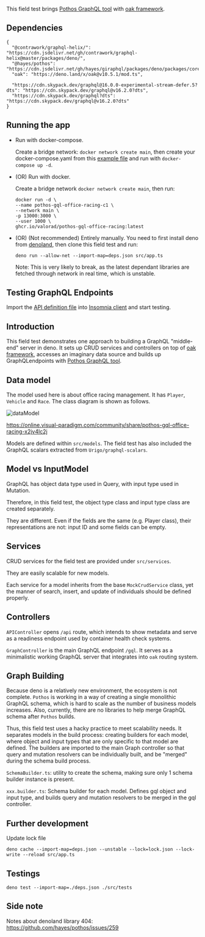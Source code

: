 This field test brings [Pothos GraphQL tool][Pothos] with [oak framework][oak].

## Dependencies

```jsonc
{
  "@contrawork/graphql-helix/": "https://cdn.jsdelivr.net/gh/contrawork/graphql-helix@master/packages/deno/",
  "@hayes/pothos": "https://cdn.jsdelivr.net/gh/hayes/giraphql/packages/deno/packages/core/mod.ts",
  "oak": "https://deno.land/x/oak@v10.5.1/mod.ts",

  "https://cdn.skypack.dev/graphql@16.0.0-experimental-stream-defer.5?dts": "https://cdn.skypack.dev/graphql@v16.2.0?dts",
  "https://cdn.skypack.dev/graphql?dts": "https://cdn.skypack.dev/graphql@v16.2.0?dts"
}
```

## Running the app

- Run with docker-compose.

  Create a bridge network: `docker network create main`, then create your
  docker-compose.yaml from this [example file](./docker-compose.run.yaml) and
  run with `docker-compose up -d`.

- (OR) Run with docker.

  Create a bridge network `docker network create main`, then run:

  ```shell
  docker run -d \
  --name pothos-gql-office-racing-c1 \
  --network main \
  -p 13000:3000 \
  --user 1000 \
  ghcr.io/valorad/pothos-gql-office-racing:latest
  ```

- (OR) (Not recommended) Entirely manually. You need to first install deno from
  [denoland][denoland], then clone this field test and run:

  ```shell
  deno run --allow-net --import-map=deps.json src/app.ts
  ```

  Note: This is very likely to break, as the latest dependant libraries are
  fetched through network in real time, which is unstable.

## Testing GraphQL Endpoints

Import the [API definition file][insomniaAPIFile] into
[Insomnia client][insomniaClient] and start testing.

## Introduction

This field test demonstrates one approach to building a GraphQL "middle-end"
server in deno. It sets up CRUD services and controllers on top of
[oak framework][oak], accesses an imaginary data source and builds up
GraphQLendpoints with [Pothos GraphQL tool][Pothos].

## Data model

The model used here is about office racing management. It has `Player`,
`Vehicle` and `Race`. The class diagram is shown as follows.

![dataModel](https://i.imgur.com/Dhd5grm.jpg)

https://online.visual-paradigm.com/community/share/pothos-gql-office-racing-x2jv4lc2j

Models are defined within `src/models`. The field test has also included the
GraphQL scalars extracted from `Urigo/graphql-scalars`.

## Model vs InputModel

GraphQL has object data type used in Query, with input type used in Mutation.

Therefore, in this field test, the object type class and input type class are
created separately.

They are different. Even if the fields are the same (e.g. Player class), their
representations are not: input ID and some fields can be empty.

## Services

CRUD services for the field test are provided under `src/services`.

They are easily scalable for new models.

Each service for a model inherits from the base `MockCrudService` class, yet the
manner of search, insert, and update of individuals should be defined properly.

## Controllers

`APIController` opens `/api` route, which intends to show metadata and serve as
a readiness endpoint used by container health check systems.

`GraphController` is the main GraphQL endpoint `/gql`. It serves as a
minimalistic working GraphQL server that integrates into `oak` routing system.

## Graph Building

Because deno is a relatively new environment, the ecosystem is not complete.
`Pothos` is working in a way of creating a single monolithic GraphQL schema,
which is hard to scale as the number of business models increases. Also,
currently, there are no libraries to help merge GraphQL schema after `Pothos`
builds.

Thus, this field test uses a hacky practice to meet scalability needs. It
separates models in the build process: creating builders for each model, where
object and input types that are only specific to that model are defined. The
builders are imported to the main Graph controller so that query and mutation
resolvers can be individually built, and be "merged" during the schema build
process.

`SchemaBuilder.ts`: utility to create the schema, making sure only 1 schema
builder instance is present.

`xxx.builder.ts`: Schema builder for each model. Defines gql object and input
type, and builds query and mutation resolvers to be merged in the gql
controller.

## Further development

Update lock file

```shell
deno cache --import-map=deps.json --unstable --lock=lock.json --lock-write --reload src/app.ts
```

## Testings

```shell
deno test --import-map=./deps.json ./src/tests
```

## Side note

Notes about denoland library 404: https://github.com/hayes/pothos/issues/259

<!-- Refs -->

[denoland]: https://deno.land/#installation
[Pothos]: https://pothos-graphql.dev/
[oak]: https://oakserver.github.io/oak/
[insomniaAPIFile]: docs/api-insomnia.json
[insomniaClient]: https://insomnia.rest/
